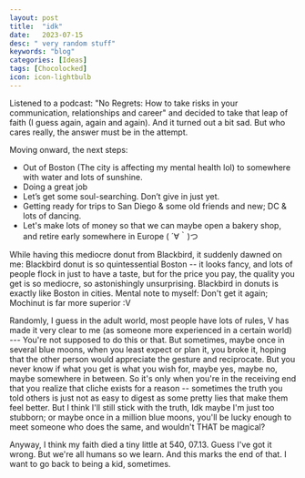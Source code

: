 ```yaml
---
layout: post
title:  "idk"
date:   2023-07-15
desc: " very random stuff"
keywords: "blog"
categories: [Ideas]
tags: [Chocolocked]
icon: icon-lightbulb
---
```


Listened to a podcast: "No Regrets: How to take risks in your communication, relationships and career"
and decided to take that leap of faith (I guess again, again and again). And it turned out a bit sad.
But who cares really, the answer must be in the attempt.

Moving onward, the next steps:

* Out of Boston (The city is affecting my mental health lol) to somewhere with water and lots of sunshine. 
* Doing a great job
* Let’s get some soul-searching. Don’t give in just yet.
* Getting ready for trips to San Diego & some old friends and new; DC & lots of dancing. 
* Let's make lots of money so that we can maybe open a bakery shop, and retire early somewhere in Europe ( ´∀｀)つ

While having this mediocre donut from Blackbird, it suddenly dawned on me: Blackbird donut is so quintessential Boston -- it looks fancy, and lots of people flock in just to have a taste, but for the price you pay, the quality you get is so mediocre, so astonishingly unsurprising. Blackbird in donuts is exactly like Boston in cities. Mental note to myself: Don't get it again; Mochinut is far more superior :V

Randomly, I guess in the adult world, most people have lots of rules, V has made it very clear to me (as someone more experienced in a certain world) --- You're not supposed to do this or that. But sometimes, maybe once in several blue moons, when you least expect or plan it, you broke it, hoping that the other person would appreciate the gesture and reciprocate. But you never know if what you get is what you wish for, maybe yes, maybe no, maybe somewhere in between. So it's only when you're in the receiving end that you realize that cliche exists for a reason -- sometimes the truth you told others is just not as easy to digest as some pretty lies that make them feel better. But I think I'll still stick with the truth, Idk maybe I'm just too stubborn; or maybe once in a million blue moons, you'll be lucky enough to meet someone who does the same, and wouldn't THAT be magical?

Anyway, I think my faith died a tiny little at 540, 07.13. Guess I've got it wrong. But we're all humans so we learn. And this marks the end of that. 
I want to go back to being a kid, sometimes. 
